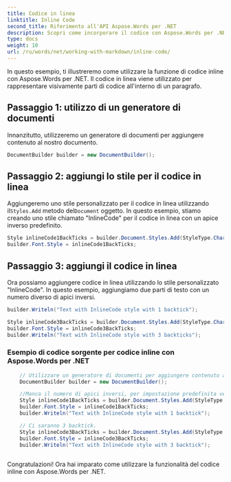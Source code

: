 ```yaml
---
title: Codice in linea
linktitle: Inline Code
second_title: Riferimento all'API Aspose.Words per .NET
description: Scopri come incorporare il codice con Aspose.Words per .NET Guida dettagliata.
type: docs
weight: 10
url: /ru/words/net/working-with-markdown/inline-code/
---
```


In questo esempio, ti illustreremo come utilizzare la funzione di codice inline con Aspose.Words per .NET. Il codice in linea viene utilizzato per rappresentare visivamente parti di codice all'interno di un paragrafo.

## Passaggio 1: utilizzo di un generatore di documenti

Innanzitutto, utilizzeremo un generatore di documenti per aggiungere contenuto al nostro documento.

```csharp
DocumentBuilder builder = new DocumentBuilder();
```

## Passaggio 2: aggiungi lo stile per il codice in linea

 Aggiungeremo uno stile personalizzato per il codice in linea utilizzando il`Styles.Add` metodo del`Document` oggetto. In questo esempio, stiamo creando uno stile chiamato "InlineCode" per il codice in linea con un apice inverso predefinito.

```csharp
Style inlineCode1BackTicks = builder.Document.Styles.Add(StyleType.Character, "InlineCode");
builder.Font.Style = inlineCode1BackTicks;
```

## Passaggio 3: aggiungi il codice in linea

Ora possiamo aggiungere codice in linea utilizzando lo stile personalizzato "InlineCode". In questo esempio, aggiungiamo due parti di testo con un numero diverso di apici inversi.

```csharp
builder.Writeln("Text with InlineCode style with 1 backtick");
```

```csharp
Style inlineCode3BackTicks = builder.Document.Styles.Add(StyleType.Character, "InlineCode.3");
builder.Font.Style = inlineCode3BackTicks;
builder.Writeln("Text with InlineCode style with 3 backticks");
```


### Esempio di codice sorgente per codice inline con Aspose.Words per .NET

```csharp
	// Utilizzare un generatore di documenti per aggiungere contenuto al documento.
	DocumentBuilder builder = new DocumentBuilder();

	//Manca il numero di apici inversi, per impostazione predefinita verrà utilizzato un apice inverso.
	Style inlineCode1BackTicks = builder.Document.Styles.Add(StyleType.Character, "InlineCode");
	builder.Font.Style = inlineCode1BackTicks;
	builder.Writeln("Text with InlineCode style with 1 backtick");

	// Ci saranno 3 backtick.
	Style inlineCode3BackTicks = builder.Document.Styles.Add(StyleType.Character, "InlineCode.3");
	builder.Font.Style = inlineCode3BackTicks;
	builder.Writeln("Text with InlineCode style with 3 backtick");
            
```

Congratulazioni! Ora hai imparato come utilizzare la funzionalità del codice inline con Aspose.Words per .NET.

